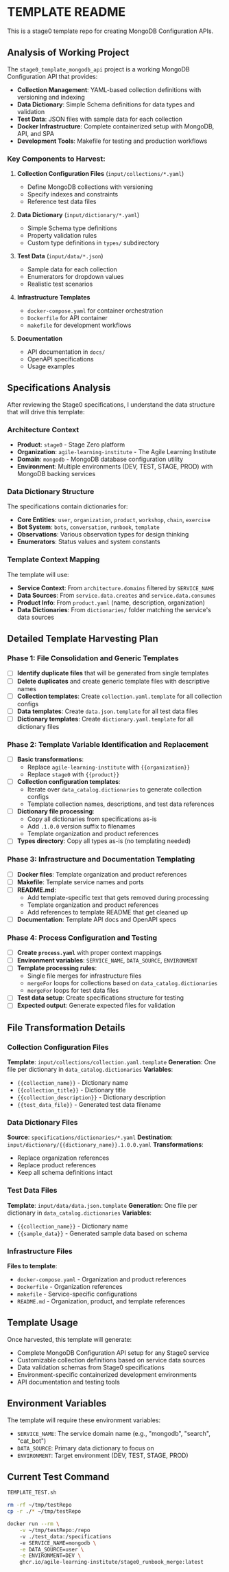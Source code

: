 # TEMPLATE README

This is a stage0 template repo for creating MongoDB Configuration APIs.

## Analysis of Working Project

The `stage0_template_mongodb_api` project is a working MongoDB Configuration API that provides:
- **Collection Management**: YAML-based collection definitions with versioning and indexing
- **Data Dictionary**: Simple Schema definitions for data types and validation
- **Test Data**: JSON files with sample data for each collection
- **Docker Infrastructure**: Complete containerized setup with MongoDB, API, and SPA
- **Development Tools**: Makefile for testing and production workflows

### Key Components to Harvest:

1. **Collection Configuration Files** (`input/collections/*.yaml`)
   - Define MongoDB collections with versioning
   - Specify indexes and constraints
   - Reference test data files

2. **Data Dictionary** (`input/dictionary/*.yaml`)
   - Simple Schema type definitions
   - Property validation rules
   - Custom type definitions in `types/` subdirectory

3. **Test Data** (`input/data/*.json`)
   - Sample data for each collection
   - Enumerators for dropdown values
   - Realistic test scenarios

4. **Infrastructure Templates**
   - `docker-compose.yaml` for container orchestration
   - `Dockerfile` for API container
   - `makefile` for development workflows

5. **Documentation**
   - API documentation in `docs/`
   - OpenAPI specifications
   - Usage examples

## Specifications Analysis

After reviewing the Stage0 specifications, I understand the data structure that will drive this template:

### Architecture Context
- **Product**: `stage0` - Stage Zero platform
- **Organization**: `agile-learning-institute` - The Agile Learning Institute
- **Domain**: `mongodb` - MongoDB database configuration utility
- **Environment**: Multiple environments (DEV, TEST, STAGE, PROD) with MongoDB backing services

### Data Dictionary Structure
The specifications contain dictionaries for:
- **Core Entities**: `user`, `organization`, `product`, `workshop`, `chain`, `exercise`
- **Bot System**: `bots`, `conversation`, `runbook`, `template`
- **Observations**: Various observation types for design thinking
- **Enumerators**: Status values and system constants

### Template Context Mapping
The template will use:
- **Service Context**: From `architecture.domains` filtered by `SERVICE_NAME`
- **Data Sources**: From `service.data.creates` and `service.data.consumes`
- **Product Info**: From `product.yaml` (name, description, organization)
- **Data Dictionaries**: From `dictionaries/` folder matching the service's data sources

## Detailed Template Harvesting Plan

### Phase 1: File Consolidation and Generic Templates
- [ ] **Identify duplicate files** that will be generated from single templates
- [ ] **Delete duplicates** and create generic template files with descriptive names
- [ ] **Collection templates**: Create `collection.yaml.template` for all collection configs
- [ ] **Data templates**: Create `data.json.template` for all test data files
- [ ] **Dictionary templates**: Create `dictionary.yaml.template` for all dictionary files

### Phase 2: Template Variable Identification and Replacement
- [ ] **Basic transformations**:
  - Replace `agile-learning-institute` with `{{organization}}`
  - Replace `stage0` with `{{product}}`
- [ ] **Collection configuration templates**:
  - Iterate over `data_catalog.dictionaries` to generate collection configs
  - Template collection names, descriptions, and test data references
- [ ] **Dictionary file processing**:
  - Copy all dictionaries from specifications as-is
  - Add `.1.0.0` version suffix to filenames
  - Template organization and product references
- [ ] **Types directory**: Copy all types as-is (no templating needed)

### Phase 3: Infrastructure and Documentation Templating
- [ ] **Docker files**: Template organization and product references
- [ ] **Makefile**: Template service names and ports
- [ ] **README.md**: 
  - Add template-specific text that gets removed during processing
  - Template organization and product references
  - Add references to template README that get cleaned up
- [ ] **Documentation**: Template API docs and OpenAPI specs

### Phase 4: Process Configuration and Testing
- [ ] **Create `process.yaml`** with proper context mappings
- [ ] **Environment variables**: `SERVICE_NAME`, `DATA_SOURCE`, `ENVIRONMENT`
- [ ] **Template processing rules**:
  - Single file merges for infrastructure files
  - `mergeFor` loops for collections based on `data_catalog.dictionaries`
  - `mergeFor` loops for test data files
- [ ] **Test data setup**: Create specifications structure for testing
- [ ] **Expected output**: Generate expected files for validation

## File Transformation Details

### Collection Configuration Files
**Template**: `input/collections/collection.yaml.template`
**Generation**: One file per dictionary in `data_catalog.dictionaries`
**Variables**:
- `{{collection_name}}` - Dictionary name
- `{{collection_title}}` - Dictionary title
- `{{collection_description}}` - Dictionary description
- `{{test_data_file}}` - Generated test data filename

### Data Dictionary Files
**Source**: `specifications/dictionaries/*.yaml`
**Destination**: `input/dictionary/{{dictionary_name}}.1.0.0.yaml`
**Transformations**:
- Replace organization references
- Replace product references
- Keep all schema definitions intact

### Test Data Files
**Template**: `input/data/data.json.template`
**Generation**: One file per dictionary in `data_catalog.dictionaries`
**Variables**:
- `{{collection_name}}` - Dictionary name
- `{{sample_data}}` - Generated sample data based on schema

### Infrastructure Files
**Files to template**:
- `docker-compose.yaml` - Organization and product references
- `Dockerfile` - Organization references
- `makefile` - Service-specific configurations
- `README.md` - Organization, product, and template references

## Template Usage

Once harvested, this template will generate:
- Complete MongoDB Configuration API setup for any Stage0 service
- Customizable collection definitions based on service data sources
- Data validation schemas from Stage0 specifications
- Environment-specific containerized development environments
- API documentation and testing tools

## Environment Variables

The template will require these environment variables:
- `SERVICE_NAME`: The service domain name (e.g., "mongodb", "search", "cat_bot")
- `DATA_SOURCE`: Primary data dictionary to focus on
- `ENVIRONMENT`: Target environment (DEV, TEST, STAGE, PROD)

## Current Test Command

```bash
TEMPLATE_TEST.sh

rm -rf ~/tmp/testRepo
cp -r ./* ~/tmp/testRepo

docker run --rm \
    -v ~/tmp/testRepo:/repo 
    -v ./test_data:/specifications 
    -e SERVICE_NAME=mongodb \
    -e DATA_SOURCE=user \
    -e ENVIRONMENT=DEV \
    ghcr.io/agile-learning-institute/stage0_runbook_merge:latest
```
